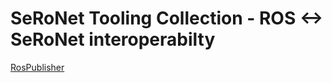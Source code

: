 # SeRoNet Tooling Collection - ROS <-> SeRoNet interoperabilty

[RosPublisher](ROS-MixedPort-Examples/ROSPublisher/Readme.md)
